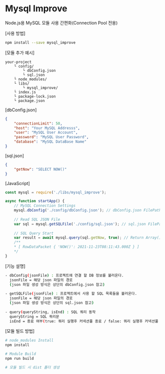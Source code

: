 <h1>Mysql Improve</h1>
Node.js용 MySQL 모듈 사용 간편화(Connection Pool 전용)





[사용 방법]

```bash
npm install --save mysql_improve
```



[모듈 추가 예시]

```
your-project
    └ config/
    	└ dbConfig.json
    	└ sql.json
    └ node_modules/
    └ libs/
    	└ mysql_improve/
    └ index.js
    └ package-lock.json
    └ package.json
```



[dbConfig.json]

```json
{
    "connectionLimit": 50,
    "host": "Your MySQL Addresss",
    "user": "MySQL User Account",
    "password": "MySQL User Password",
    "database": "MySQL DataBase Name"
}
```



[sql.json]

```json
{
    "getNow": "SELECT NOW()"
}
```



[JavaScript]

```javascript
const mysql = require('./libs/mysql_improve');

async function startApp() {
    // MySQL Connection Settings
    mysql.dbConfig('./config/dbConfig.json'); // dbConfig.json FilePath
    
    // Read SQL JSON File
    var sql = mysql.getSQLFile('./config/sql.json'); // sql.json FilePath
    
    // SQL Query Start
    var result = await mysql.query(sql.getNow, true); // Return Array()
    /**
    * [ RowDataPacket { 'NOW()': 2021-11-23T08:11:43.000Z } ]
    */
}
```



[기능 설명]

```bash
- dbConfig(jsonFile) : 프로젝트에 연결 할 DB 정보를 불러온다.
  jsonFile = 해당 json 파일의 경로
  (json 파일 생성 방식은 상단의 dbConfig.json 참고)
  
- getSQLFile(jsonFile) : 프로젝트에서 사용 할 SQL 목록들을 불러온다.
  jsonFile = 해당 json 파일의 경로
  (json 파일 생성 방식은 상단의 sql.json 참고)
  
- query(queryString, isEnd) : SQL 쿼리 동작
  queryString = SQL 쿼리문
  isEnd = 종료 여부(true: 쿼리 실행후 커넥션풀 종료 / false: 쿼리 실행후 커넥션풀 유지)
```



[모듈 빌드 방법]

```bash
# node_modules Install
npm install

# Module Build
npm run build

# 모듈 빌드 시 dist 폴더 생성
```

